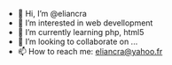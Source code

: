- 👋 Hi, I’m @eliancra
- 👀 I’m interested in web devellopment
- 🌱 I’m currently learning php, html5
- 💞️ I’m looking to collaborate on ...
- 📫 How to reach me: eliancra@yahoo.fr

<!---
eliancra/eliancra is a ✨ special ✨ repository because its `README.md` (this file) appears on your GitHub profile.
You can click the Preview link to take a look at your changes.
--->
